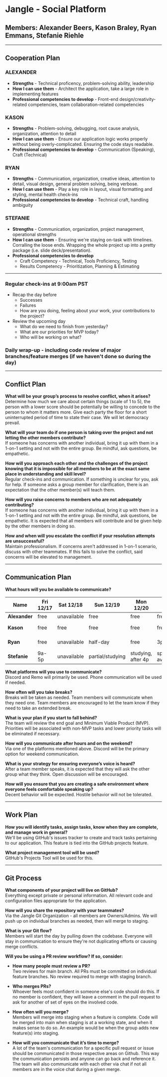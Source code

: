 # Jangle - Social Platform

## **Members**: Alexander Beers, Kason Braley, Ryan Emmans, Stefanie Riehle

---

## Cooperation Plan

### ALEXANDER

- **Strengths** - Technical proficency, problem-solving ability, leadership
- **How I can use them** - Architect the application, take a large role in implementing features
- **Professional competencies to develop** - Front-end design/creativity-related competencies, team collaboration-related competencies

### KASON

- **Strengths** - Problem-solving, debugging, root cause analysis, organization, attention to detail
- **How I can use them** - Ensure our application logic works properly without being overly-complicated. Ensuring the code stays readable.
- **Professional competencies to develop** - Communication (Speaking), Craft (Technical)

### RYAN

- **Strengths** - Communication, organization, creative ideas, attention to detail, visual design, general problem solving, being verbose.
- **How I can use them** - Play a key role in layout, visual formatting and styling, mental health check-ins
- **Professional competencies to develop** - Technical craft, handling ambiguity

### STEFANIE

- **Strengths** - Communication, organization, project management, operational strengths
- **How I can use them** - Ensuring we're staying on-task with timelines. Corralling the loose ends. Wrapping the whole project up into a pretty package (i.e. slide deck/presentation).
- **Professional competencies to develop**
  - Craft Competency - Technical, Tools Proficiency, Testing
  - Results Competency - Prioritization, Planning & Estimating

---

### Regular check-ins at 9:00am PST

- Recap the day before
  - Successes
  - Failures
  - How are you doing, feeling about your work, your contributions to the project?
- Review the upcoming day
  - What do we need to finish from yesterday?
  - What are our priorities for MVP today?
  - Who will be working on what?

### Daily wrap-up - including code review of major branches/feature merges (if we haven't done so during the day)

---

## Conflict Plan

**What will be your group’s process to resolve conflict, when it arises?**\
Determine how much we care about certain things (scale of 1 to 5), the person with a lower score should be potentially be willing to concede to the person to whom it matters more. Give each party the floor for a short uninterrupted period of time to state their case. We will let democracy prevail.

**What will your team do if one person is taking over the project and not letting the other members contribute?**\
If someone has concerns with another individual, bring it up with them in a 1-on-1 setting and not with the entire group. Be mindful, ask questions, be empathetic.

**How will you approach each other and the challenges of the project knowing that it is impossible for all members to be at the exact same place in understanding and skill level?**\
Regular check-ins and communication. If something is unclear for you, ask for help. If someone asks a group member for clarification, there is an expectation that the other member(s) will teach them.

**How will you raise concerns to members who are not adequately contributing?**\
If someone has concerns with another individual, bring it up with them in a 1-on-1 setting and not with the entire group. Be mindful, ask questions, be empathetic. It is expected that all members will contribute and be given help by the other members in doing so.

**How and when will you escalate the conflict if your resolution attempts are unsuccessful?**\
Maintain professionalism. If concerns aren't addressed in 1-on-1 scenario, discuss with other teammates. If this fails to solve the conflict, said concerns will be elevated to management.

---

## Communication Plan

**What hours will you be available to communicate?**

| **Name**      | Fri 12/17 | Sat 12/18 | Sun 12/19 | Mon 12/20 | Tue 12/21 | Wed 12/22 | Thu 12/23 | Fri 12/24 | Sat 12/25 | Sun 12/26 | Mon 12/27 | Tue 12/28 | Wed 12/29 |
| ------------- | --------- | --------- | --------- | --------- | --------- | --------- | --------- | --------- | --------- | --------- | --------- | --------- | --------- |
| **Alexander** | free      |unavailable|   free    |   free    |     free    |      free    |  free   | holiday   | holiday   |  free  |  free  |  free    |   free |  free |
| **Kason**     |  free  |  free  |  free  |  free  |  free  |  free | free | holiday  | holiday  |  somewhat-free  | free  |  free  | free  |
| **Ryan**      | free | unavailable | half-day | free | 3p-6p | free | free | holiday   | holiday   | birthday (flexible) | free | free | free |
| **Stefanie**  | 9a-5p     | unavailable  | partial/studying | studying, after 4p    | spotty availability | travel    | free     | holiday   | holiday   | traveling, after 4p    | free    | free    |free          |

**What platforms will you use to communicate?**\
Discord and Remo will primarily be used. Phone communication will be used if needed.

**How often will you take breaks?**\
Breaks will be taken as needed. Team members will communicate when they need one. Team members are encouraged to let the team know if they need to take an extended break.

**What is your plan if you start to fall behind?**\
The team will review the end goal and Minimum Viable Product (MVP). Priorities will be associated with non-MVP tasks and lower priority tasks will be eliminated if necessary.

**How will you communicate after hours and on the weekend?**\
Via one of the platforms mentioned above. Discord will be the primary option for weekend communication.

**What is your strategy for ensuring everyone’s voice is heard?**\
After a team member speaks, it is expected that they will ask the other group what they think. Open discussion will be encouraged.

**How will you ensure that you are creating a safe environment where everyone feels comfortable speaking up?**\
Decent behavior will be expected. Hostile behavior will not be tolerated.

---

## Work Plan

**How you will identify tasks, assign tasks, know when they are complete, and manage work in general?**\
We'll be using GitHub's issues tracker to create and track tasks pertaining to our application. This feature is tied into the GitHub projects feature.

**What project management tool will be used?**\
GitHub's Projects Tool will be used for this.

---

## Git Process

**What components of your project will live on GitHub?**\
Everything except private or personal information. All relevant code and configuration files appropriate for the application.

**How will you share the repository with your teammates?**\
Via the Jangle Git Organization - all members are Owners/Admins. We will push up on individual branches as needed, then will merge to staging.

**What is your Git flow?**\
Members will start the day by pulling down the codebase. Everyone will stay in communication to ensure they're not duplicating efforts or causing merge conflicts.

**Will you be using a PR review workflow? If so, consider:**

- **How many people must review a PR?**\
    Two reviews for main branch. All PRs must be committed on individual feature branches. No review required to merge with staging branch.

- **Who merges PRs?**\
    Whoever feels most confident in someone else's code should do this. If no member is confident, they will leave a comment in the pull request to ask for another of set of eyes on the involved code.

- **How often will you merge?**\
    Members will merge into staging when a feature is complete. Code will be merged into main when staging is at a working state, and when it makes sense to do so. An example would be when the group adds new feature(s) into staging.

- **How will you communicate that it’s time to merge?**\
    A lot of the team's communication for a specific pull request or issue should be communicated in those respective areas on Github. This way the communication persists and anyone can go back and reference it. The team will also communicate with each other via chat if not all members are in the voice chat during a given merge.
